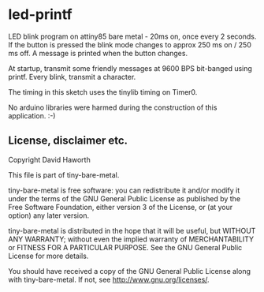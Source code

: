 # led-printf

LED blink program on attiny85 bare metal - 20ms on, once every 2 seconds.
If the button is pressed the blink mode changes to approx 250 ms on / 250 ms off.
A message is printed when the button changes.

At startup, transmit some friendly messages at 9600 BPS bit-banged using printf.
Every blink, transmit a character.

The timing in this sketch uses the tinylib timing on Timer0.

No arduino libraries were harmed during the construction of this application. :-)

## License, disclaimer etc.

Copyright David Haworth

This file is part of tiny-bare-metal.

tiny-bare-metal is free software: you can redistribute it and/or modify
it under the terms of the GNU General Public License as published by
the Free Software Foundation, either version 3 of the License, or
(at your option) any later version.

tiny-bare-metal is distributed in the hope that it will be useful,
but WITHOUT ANY WARRANTY; without even the implied warranty of
MERCHANTABILITY or FITNESS FOR A PARTICULAR PURPOSE.  See the
GNU General Public License for more details.

You should have received a copy of the GNU General Public License
along with tiny-bare-metal.  If not, see <http://www.gnu.org/licenses/>.


